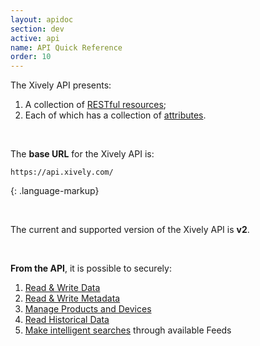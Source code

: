```yaml
---
layout: apidoc
section: dev
active: api
name: API Quick Reference
order: 10
---
```


The Xively API presents:

1. A collection of [RESTful resources](/dev/docs/api/quick_reference/api_resources/);
2. Each of which has a collection of [attributes](/dev/docs/api/quick_reference/api_resource_attributes/). 

<br>

The **base URL** for the Xively API is: 

~~~
https://api.xively.com/
~~~
{: .language-markup}

<br>

The current and supported version of the Xively API is **v2**.

<br>

**From the API**, it is possible to securely:

1. [Read & Write Data](/dev/docs/api/data/)
2. [Read & Write Metadata](/dev/docs/api/metadata/)
3. [Manage Products and Devices](/dev/docs/api/product_management/)
4. [Read Historical Data](/dev/docs/api/quick_reference/historical_data/)
5. [Make intelligent searches](/dev/docs/api/quick_reference/search_feeds/) through available Feeds


